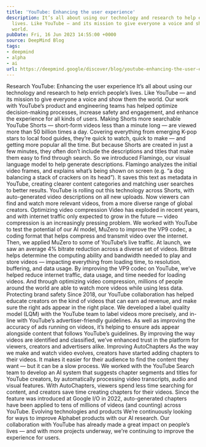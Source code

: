 ```yaml
---
title: 'YouTube: Enhancing the user experience'
description: It’s all about using our technology and research to help enrich people’s
  lives. Like YouTube — and its mission to give everyone a voice and show them the
  world.
pubDate: Fri, 16 Jun 2023 14:55:00 +0000
source: DeepMind Blog
tags:
- deepmind
- alpha
- ai
url: https://deepmind.google/discover/blog/youtube-enhancing-the-user-experience/
---
```


Research
YouTube: Enhancing the user experience
It’s all about using our technology and research to help enrich people’s lives. Like YouTube — and its mission to give everyone a voice and show them the world.
Our work with YouTube’s product and engineering teams has helped optimize decision-making processes, increase safety and engagement, and enhance the experience for all kinds of users.
Making Shorts more searchable
YouTube Shorts — short-form videos less than a minute long — are viewed more than 50 billion times a day.
Covering everything from emerging K-pop stars to local food guides, they’re quick to watch, quick to make — and getting more popular all the time. But because Shorts are created in just a few minutes, they often don’t include the descriptions and titles that make them easy to find through search. So we introduced Flamingo, our visual language model to help generate descriptions.
Flamingo analyzes the initial video frames, and explains what’s being shown on screen (e.g. “a dog balancing a stack of crackers on its head”). It saves this text as metadata in YouTube, creating clearer content categories and matching user searches to better results.
YouTube is rolling out this technology across Shorts, with auto-generated video descriptions on all new uploads. Now viewers can find and watch more relevant videos, from a more diverse range of global creators.
Optimizing video compression
Video has exploded in recent years, and with internet traffic only expected to grow in the future — video compression is an increasingly pressing problem.
We worked with YouTube to test the potential of our AI model, MuZero to improve the VP9 codec, a coding format that helps compress and transmit video over the internet. Then, we applied MuZero to some of YouTube’s live traffic.
At launch, we saw an average 4% bitrate reduction across a diverse set of videos. Bitrate helps determine the computing ability and bandwidth needed to play and store videos — impacting everything from loading time, to resolution, buffering, and data usage.
By improving the VP9 codec on YouTube, we’ve helped reduce internet traffic, data usage, and time needed for loading videos. And through optimizing video compression, millions of people around the world are able to watch more videos while using less data.
Protecting brand safety
Since 2018, our YouTube collaboration has helped educate creators on the kind of videos that can earn ad revenue, and make sure the right ads appear in the right place.
We developed a label quality model (LQM) with the YouTube team to label videos more precisely, and in-line with YouTube’s advertiser-friendly guidelines. As well as improving the accuracy of ads running on videos, it’s helping to ensure ads appear alongside content that follows YouTube’s guidelines.
By improving the way videos are identified and classified, we’ve enhanced trust in the platform for viewers, creators and advertisers alike.
Improving AutoChapters
As the way we make and watch video evolves, creators have started adding chapters to their videos. It makes it easier for their audience to find the content they want — but it can be a slow process.
We worked with the YouTube Search team to develop an AI system that suggests chapter segments and titles for YouTube creators, by automatically processing video transcripts, audio and visual features. With AutoChapters, viewers spend less time searching for content, and creators save time creating chapters for their videos.
Since the feature was introduced at Google I/O in 2022, auto-generated chapters have been applied to tens of millions of videos (and counting) across YouTube.
Evolving technologies and products
We’re continuously looking for ways to improve Alphabet products with our AI research.
Our collaboration with YouTube has already made a great impact on people’s lives — and with more projects underway, we're continuing to improve the experience for users.